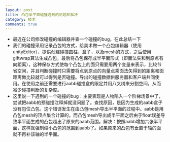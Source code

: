 ```yaml
---
layout: post
title: 凸包半平面碰撞遇到的问题和解决
category: 技术
comments: true
---
```


* 最近在公司修改碰撞的编辑器并查一个碰撞的bug，在此总结一下
* 我们的碰撞采用记录凸包的方式，给美术做一个凸包编辑器（使用unityEditor），提供创建碰撞圆柱，盒子，以及mesh的方式，之后使用giftwrap算法生成凸包，最后将凸包保存成半平面形式（即面法矢和到原点有向距离），这种保存方式使每个凸包上的面只需要用两个变量来表示，比较节省空间，并且判断碰撞时只需要将点到原点的向量点乘面法矢得到的距离和面距离做比较就可以得到是否碰撞。导出的碰撞数据供服务器和客户端共同使用。在使用之前还需要进行aabb碰撞盒的限定并用八叉树来分割空间，从而减少碰撞判断的复杂度。
* 这里说一下遇到的一个碰撞的bug：主要表现是人物陷入一个阶梯场景中了，尝试把aabb的预碰撞注释掉就没问题了。查找原因，是因为生成的aabb盒子没有包住凸包。这个错误发生在由凸包mesh导出半平面的过程中。aabb是用凸包mesh的顶点集合计算的，而凸包mesh导出成半平面之后由于float误差导致半平面生成的凸包超出了原来的aabb范围。解决：按照aabb增加六张半平面，这样就强制缩小凸包的范围到aabb了。如果原来的凸包有垂直于轴的面就不再补该轴的半平面。
